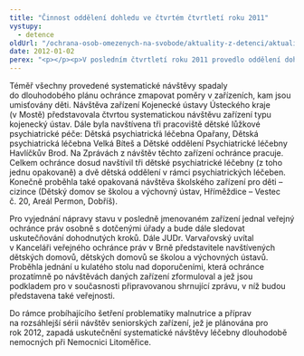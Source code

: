 ```yaml
---
title: "Činnost oddělení dohledu ve čtvrtém čtvrtletí roku 2011"
vystupy:
  - detence
oldUrl: "/ochrana-osob-omezenych-na-svobode/aktuality-z-detenci/aktuality-z-detenci-2012/cinnost-oddeleni-dohledu-ve-ctvrtem-ctvrtleti-roku-2011/"
date: 2012-01-02
perex: "<p></p><p>V posledním čtvrtletí roku 2011 provedlo oddělení dohledu 5 systematických návštěv a 1 opakovanou návštěvu. Realizovalo také dva kulaté stoly k projednání zjištění s představiteli zařízení a rovněž zahájilo práci na zprávě ochránce shrnující návštěvy školských zařízení.</p>"
---
```


<!-- imported from the old website -->

<p>Téměř všechny provedené systematické návštěvy spadaly do dlouhodobého plánu ochránce zmapovat poměry v zařízeních, kam jsou umisťovány děti. Návštěva zařízení Kojenecké ústavy Ústeckého kraje (v Mostě) představovala čtvrtou systematickou návštěvu zařízení typu kojenecký ústav. Dále byla navštívena tři pracoviště dětské lůžkové psychiatrické péče: Dětská psychiatrická léčebna Opařany, Dětská psychiatrická léčebna Velká Bíteš a Dětské oddělení Psychiatrické léčebny Havlíčkův Brod. Na Zprávách z návštěv těchto zařízení ochránce pracuje. Celkem ochránce dosud navštívil tři dětské psychiatrické léčebny (z toho jednu opakovaně) a dvě dětská oddělení v rámci psychiatrických léčeben. Konečně proběhla také opakovaná návštěva školského zařízení pro děti – cizince (Dětský domov se školou a výchovný ústav, Hříměždice – Vestec č. 20, Areál Permon, Dobříš). </p><p>Pro vyjednání nápravy stavu v posledně jmenovaném zařízení jednal veřejný ochránce práv osobně s dotčenými úřady a bude dále sledovat uskutečňování dohodnutých kroků. Dále JUDr. Varvařovský uvítal v Kanceláři veřejného ochránce práv v Brně představitele navštívených dětských domovů, dětských domovů se školou a výchovných ústavů. Proběhla jednání u kulatého stolu nad doporučeními, která ochránce prozatímně po návštěvách daných zařízení zformuloval a jež jsou podkladem pro v současnosti připravovanou shrnující zprávu, v níž budou představena také veřejnosti.</p>Do rámce probíhajícího šetření problematiky malnutrice a příprav na rozsáhlejší sérii návštěv seniorských zařízení, jež je plánována pro rok 2012, zapadá uskutečnění systematické návštěvy léčebny dlouhodobě nemocných při Nemocnici Litoměřice.
